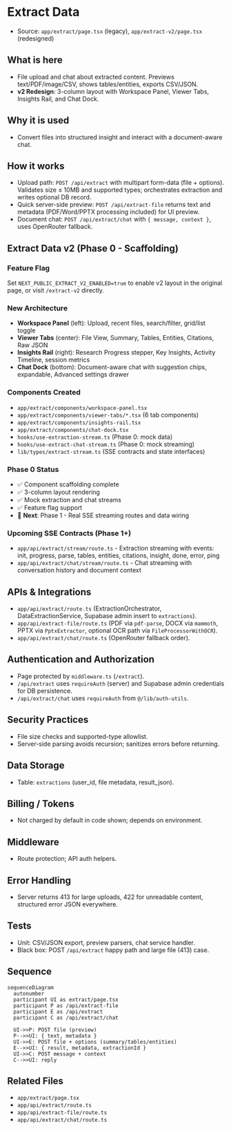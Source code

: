 # Extract Data

- Source: `app/extract/page.tsx` (legacy), `app/extract-v2/page.tsx` (redesigned)

## What is here
- File upload and chat about extracted content. Previews text/PDF/image/CSV, shows tables/entities, exports CSV/JSON.
- **v2 Redesign**: 3-column layout with Workspace Panel, Viewer Tabs, Insights Rail, and Chat Dock.

## Why it is used
- Convert files into structured insight and interact with a document-aware chat.

## How it works
- Upload path: `POST /api/extract` with multipart form-data (file + options). Validates size ≤ 10MB and supported types; orchestrates extraction and writes optional DB record.
- Quick server-side preview: `POST /api/extract-file` returns text and metadata (PDF/Word/PPTX processing included) for UI preview.
- Document chat: `POST /api/extract/chat` with `{ message, context }`, uses OpenRouter fallback.

## Extract Data v2 (Phase 0 - Scaffolding)

### Feature Flag
Set `NEXT_PUBLIC_EXTRACT_V2_ENABLED=true` to enable v2 layout in the original page, or visit `/extract-v2` directly.

### New Architecture
- **Workspace Panel** (left): Upload, recent files, search/filter, grid/list toggle
- **Viewer Tabs** (center): File View, Summary, Tables, Entities, Citations, Raw JSON
- **Insights Rail** (right): Research Progress stepper, Key Insights, Activity Timeline, session metrics
- **Chat Dock** (bottom): Document-aware chat with suggestion chips, expandable, Advanced settings drawer

### Components Created
- `app/extract/components/workspace-panel.tsx`
- `app/extract/components/viewer-tabs/*.tsx` (6 tab components)
- `app/extract/components/insights-rail.tsx`
- `app/extract/components/chat-dock.tsx`
- `hooks/use-extraction-stream.ts` (Phase 0: mock data)
- `hooks/use-extract-chat-stream.ts` (Phase 0: mock streaming)
- `lib/types/extract-stream.ts` (SSE contracts and state interfaces)

### Phase 0 Status
- ✅ Component scaffolding complete
- ✅ 3-column layout rendering
- ✅ Mock extraction and chat streams
- ✅ Feature flag support
- 🔄 **Next**: Phase 1 - Real SSE streaming routes and data wiring

### Upcoming SSE Contracts (Phase 1+)
- `app/api/extract/stream/route.ts` - Extraction streaming with events: init, progress, parse, tables, entities, citations, insight, done, error, ping
- `app/api/extract/chat/stream/route.ts` - Chat streaming with conversation history and document context

## APIs & Integrations
- `app/api/extract/route.ts` (ExtractionOrchestrator, DataExtractionService, Supabase admin insert to `extractions`).
- `app/api/extract-file/route.ts` (PDF via `pdf-parse`, DOCX via `mammoth`, PPTX via `PptxExtractor`, optional OCR path via `FileProcessorWithOCR`).
- `app/api/extract/chat/route.ts` (OpenRouter fallback order).

## Authentication and Authorization
- Page protected by `middleware.ts` (`/extract`).
- `/api/extract` uses `requireAuth` (server) and Supabase admin credentials for DB persistence.
- `/api/extract/chat` uses `requireAuth` from `@/lib/auth-utils`.

## Security Practices
- File size checks and supported-type allowlist.
- Server-side parsing avoids recursion; sanitizes errors before returning.

## Data Storage
- Table: `extractions` (user_id, file metadata, result_json).

## Billing / Tokens
- Not charged by default in code shown; depends on environment.

## Middleware
- Route protection; API auth helpers.

## Error Handling
- Server returns 413 for large uploads, 422 for unreadable content, structured error JSON everywhere.

## Tests
- Unit: CSV/JSON export, preview parsers, chat service handler.
- Black box: POST `/api/extract` happy path and large file (413) case.

## Sequence
```mermaid
sequenceDiagram
  autonumber
  participant UI as extract/page.tsx
  participant P as /api/extract-file
  participant E as /api/extract
  participant C as /api/extract/chat

  UI->>P: POST file (preview)
  P-->>UI: { text, metadata }
  UI->>E: POST file + options (summary/tables/entities)
  E-->>UI: { result, metadata, extractionId }
  UI->>C: POST message + context
  C-->>UI: reply
```

## Related Files
- `app/extract/page.tsx`
- `app/api/extract/route.ts`
- `app/api/extract-file/route.ts`
- `app/api/extract/chat/route.ts`
